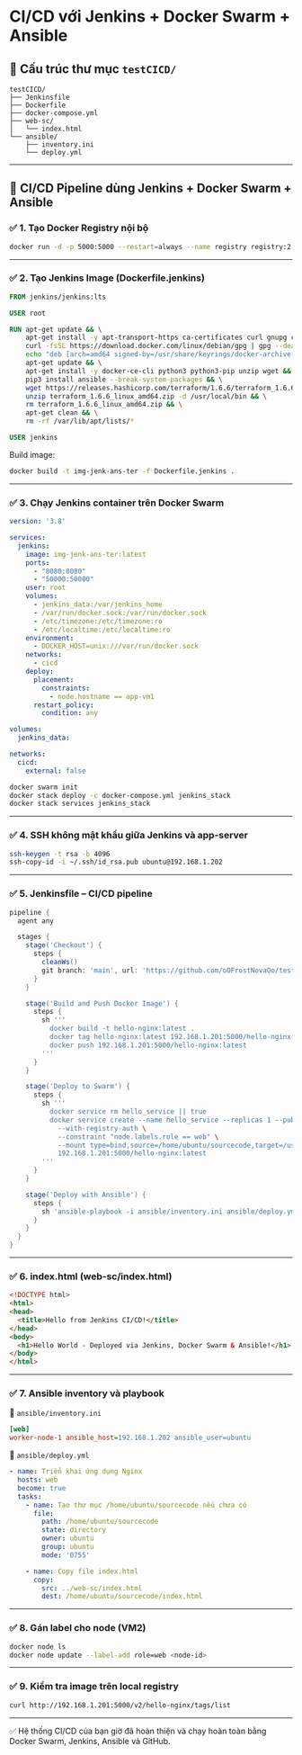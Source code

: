 # CI/CD với Jenkins + Docker Swarm + Ansible

## 📁 Cấu trúc thư mục `testCICD/`

```
testCICD/
├── Jenkinsfile
├── Dockerfile
├── docker-compose.yml
├── web-sc/
│   └── index.html
└── ansible/
    ├── inventory.ini
    └── deploy.yml
```

---

## 🚀 CI/CD Pipeline dùng Jenkins + Docker Swarm + Ansible

### ✅ 1. Tạo Docker Registry nội bộ

```bash
docker run -d -p 5000:5000 --restart=always --name registry registry:2
```

---

### ✅ 2. Tạo Jenkins Image (Dockerfile.jenkins)

```Dockerfile
FROM jenkins/jenkins:lts

USER root

RUN apt-get update && \
    apt-get install -y apt-transport-https ca-certificates curl gnupg curl software-properties-common gnupg2 lsb-release && \
    curl -fsSL https://download.docker.com/linux/debian/gpg | gpg --dearmor -o /usr/share/keyrings/docker-archive-keyring.gpg && \
    echo "deb [arch=amd64 signed-by=/usr/share/keyrings/docker-archive-keyring.gpg] https://download.docker.com/linux/debian $(lsb_release -cs) stable" > /etc/apt/sources.list.d/docker.list && \
    apt-get update && \
    apt-get install -y docker-ce-cli python3 python3-pip unzip wget && \
    pip3 install ansible --break-system-packages && \
    wget https://releases.hashicorp.com/terraform/1.6.6/terraform_1.6.6_linux_amd64.zip && \
    unzip terraform_1.6.6_linux_amd64.zip -d /usr/local/bin && \
    rm terraform_1.6.6_linux_amd64.zip && \
    apt-get clean && \
    rm -rf /var/lib/apt/lists/*

USER jenkins
```

Build image:
```bash
docker build -t img-jenk-ans-ter -f Dockerfile.jenkins .
```

---

### ✅ 3. Chạy Jenkins container trên Docker Swarm

```yaml
version: '3.8'

services:
  jenkins:
    image: img-jenk-ans-ter:latest
    ports:
      - "8080:8080"
      - "50000:50000"
    user: root
    volumes:
      - jenkins_data:/var/jenkins_home
      - /var/run/docker.sock:/var/run/docker.sock
      - /etc/timezone:/etc/timezone:ro
      - /etc/localtime:/etc/localtime:ro
    environment:
      - DOCKER_HOST=unix:///var/run/docker.sock
    networks:
      - cicd
    deploy:
      placement:
        constraints:
          - node.hostname == app-vm1
      restart_policy:
        condition: any

volumes:
  jenkins_data:

networks:
  cicd:
    external: false
```

```bash
docker swarm init
docker stack deploy -c docker-compose.yml jenkins_stack
docker stack services jenkins_stack
```

---

### ✅ 4. SSH không mật khẩu giữa Jenkins và app-server

```bash
ssh-keygen -t rsa -b 4096
ssh-copy-id -i ~/.ssh/id_rsa.pub ubuntu@192.168.1.202
```

---

### ✅ 5. Jenkinsfile – CI/CD pipeline

```groovy
pipeline {
  agent any

  stages {
    stage('Checkout') {
      steps {
        cleanWs()
        git branch: 'main', url: 'https://github.com/oOFrostNovaOo/testCICD.git'
      }
    }

    stage('Build and Push Docker Image') {
      steps {
        sh '''
          docker build -t hello-nginx:latest .
          docker tag hello-nginx:latest 192.168.1.201:5000/hello-nginx:latest
          docker push 192.168.1.201:5000/hello-nginx:latest
        '''
      }
    }

    stage('Deploy to Swarm') {
      steps {
        sh '''
          docker service rm hello_service || true
          docker service create --name hello_service --replicas 1 --publish 8081:80 \
            --with-registry-auth \
            --constraint "node.labels.role == web" \
            --mount type=bind,source=/home/ubuntu/sourcecode,target=/usr/share/nginx/html \
            192.168.1.201:5000/hello-nginx:latest
        '''
      }
    }

    stage('Deploy with Ansible') {
      steps {
        sh 'ansible-playbook -i ansible/inventory.ini ansible/deploy.yml'
      }
    }
  }
}
```

---

### ✅ 6. index.html (web-sc/index.html)

```html
<!DOCTYPE html>
<html>
<head>
  <title>Hello from Jenkins CI/CD!</title>
</head>
<body>
  <h1>Hello World - Deployed via Jenkins, Docker Swarm & Ansible!</h1>
</body>
</html>
```

---

### ✅ 7. Ansible inventory và playbook

📄 `ansible/inventory.ini`
```ini
[web]
worker-node-1 ansible_host=192.168.1.202 ansible_user=ubuntu
```

📄 `ansible/deploy.yml`
```yaml
- name: Triển khai ứng dụng Nginx
  hosts: web
  become: true
  tasks:
    - name: Tạo thư mục /home/ubuntu/sourcecode nếu chưa có
      file:
        path: /home/ubuntu/sourcecode
        state: directory
        owner: ubuntu
        group: ubuntu
        mode: '0755'

    - name: Copy file index.html
      copy:
        src: ../web-sc/index.html
        dest: /home/ubuntu/sourcecode/index.html
```

---

### ✅ 8. Gán label cho node (VM2)

```bash
docker node ls
docker node update --label-add role=web <node-id>
```

---

### ✅ 9. Kiểm tra image trên local registry

```bash
curl http://192.168.1.201:5000/v2/hello-nginx/tags/list
```

---

✅ Hệ thống CI/CD của bạn giờ đã hoàn thiện và chạy hoàn toàn bằng Docker Swarm, Jenkins, Ansible và GitHub.
